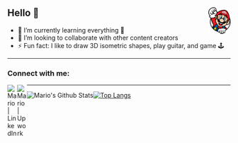 ## <img alt="Mario" align="right" width="50px" src="https://github.com/M-Z/M-Z/blob/master/mario.png" />
## Hello 👋 

- 🌱 I’m currently learning everything 🤣
- 👯 I’m looking to collaborate with other content creators
- ⚡ Fun fact: I like to draw 3D isometric shapes, play guitar, and game 🕹
---
### Connect with me:

[<img align="left" alt="Mario | LinkedIn" width="22px" src="https://cdn.jsdelivr.net/npm/simple-icons@v3/icons/linkedin.svg" />][linkedin]
[<img align="left" alt="Mario | Upwork" width="22px" src="https://cdn.jsdelivr.net/npm/simple-icons@3.3.0/icons/upwork.svg" />][upwork]

---

<img align="left" alt="Mario's Github Stats" src="https://github-readme-stats.vercel.app/api?username=M-Z&show_icons=true&hide_border=true&count_private=true" />

[![Top Langs](https://github-readme-stats.vercel.app/api/top-langs/?username=M-Z&layout=compact)](https://github.com/anuraghazra/github-readme-stats)


<!-- variable declarations -->
[linkedin]: https://www.linkedin.com/in/mario-medhat/
[upwork]: https://www.upwork.com/freelancers/~01c475b9d430b56f9e
